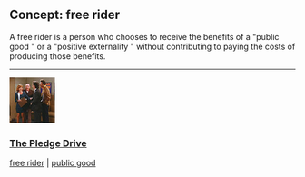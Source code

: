 ## Concept: free rider

A free rider is a person who chooses to receive the benefits of a "public good " or a "positive externality " without contributing to paying the costs of producing those benefits.

<hr>
<div class="clip-listing">
<img src="media/icons/pledge_drive_clip1.jpg" alt="The Pledge Drive icon">

### [The Pledge Drive](/clip/56/)

[free rider](/concept/free-rider/) | [public good](/concept/public-good/)
</div>

